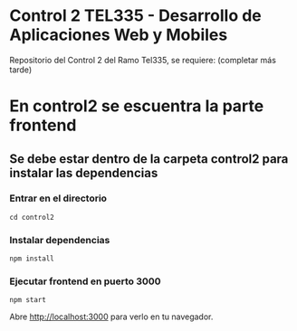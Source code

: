 # Control 2 TEL335 - Desarrollo de Aplicaciones Web y Mobiles

Repositorio del Control 2 del Ramo Tel335, se requiere: (completar más tarde)

# En control2 se escuentra la parte frontend
## Se debe estar dentro de la carpeta control2 para instalar las dependencias

### Entrar en el directorio
`cd control2`

### Instalar dependencias
`npm install`

### Ejecutar frontend en puerto 3000
`npm start`

Abre [http://localhost:3000](http://localhost:3000) para verlo en tu navegador.



